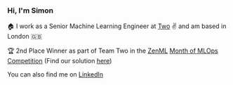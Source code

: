 ### Hi, I'm Simon

:house: I work as a Senior Machine Learning Engineer at [Two](https://www.two.inc/) ✌️ and am based in London :uk:

:trophy: 2nd Place Winner as part of Team Two in the [ZenML](https://zenml.io/home) [Month of MLOps Competition](https://blog.zenml.io/mlops-competition-recap/) (Find our solution [here](https://github.com/two-inc/zenml-competition))

You can also find me on [LinkedIn](https://www.linkedin.com/in/simon-helmig-558b3b54/)

<!--
**helmigsimon/helmigsimon** is a ✨ _special_ ✨ repository because its `README.md` (this file) appears on your GitHub profile.

Here are some ideas to get you started:

- 🔭 I’m currently working on ...
- 🌱 I’m currently learning ...
- 👯 I’m looking to collaborate on ...
- 🤔 I’m looking for help with ...
- 💬 Ask me about ...
- 📫 How to reach me: ...
- 😄 Pronouns: ...
- ⚡ Fun fact: ...
-->
